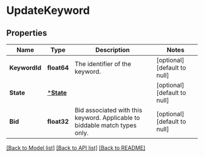 # UpdateKeyword

## Properties
Name | Type | Description | Notes
------------ | ------------- | ------------- | -------------
**KeywordId** | **float64** | The identifier of the keyword. | [optional] [default to null]
**State** | [***State**](State.md) |  | [optional] [default to null]
**Bid** | **float32** | Bid associated with this keyword. Applicable to biddable match types only. | [optional] [default to null]

[[Back to Model list]](../README.md#documentation-for-models) [[Back to API list]](../README.md#documentation-for-api-endpoints) [[Back to README]](../README.md)

